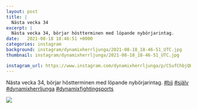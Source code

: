 ```yaml
---
layout: post
title: |
  Nästa vecka 34
excerpt: |
  Nästa vecka 34, börjar höstterminen med löpande nybörjarintag.    
date:   2021-08-18 18:46:51 +0000
categories: instagram
background: instagram/dynamixherrljunga/2021-08-18_18-46-51_UTC.jpg
thumbnail: instagram/dynamixherrljunga/2021-08-18_18-46-51_UTC.jpg

instagram_url: https://www.instagram.com/dynamixherrljunga/p/CSufChbjQHn
---
```

Nästa vecka 34, börjar höstterminen med löpande nybörjarintag. [#bjj](https://www.instagram.com/explore/tags/bjj/) [#själv](https://www.instagram.com/explore/tags/själv/) [#dynamixherrljunga](https://www.instagram.com/explore/tags/dynamixherrljunga/) [#dynamixfightingsports](https://www.instagram.com/explore/tags/dynamixfightingsports/)



<img src='{{ site.baseurl }}/instagram/dynamixherrljunga/2021-08-18_18-46-51_UTC.jpg' class='img-fluid' />
